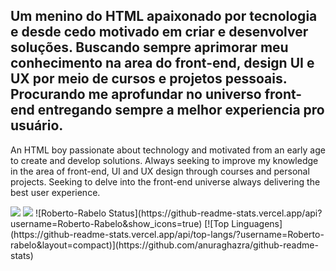 Um menino do HTML apaixonado por tecnologia e desde cedo motivado em criar e desenvolver soluções. Buscando sempre aprimorar meu conhecimento na area do front-end, design UI e UX por meio de cursos e projetos pessoais. Procurando me aprofundar no universo front-end entregando sempre a melhor experiencia pro usuário.
-
An HTML boy passionate about technology and motivated from an early age to create and develop solutions. Always seeking to improve my knowledge in the area of front-end, UI and UX design through courses and personal projects. Seeking to delve into the front-end universe always delivering the best user experience.

<img src="https://img.shields.io/badge/%20-Linkedin-blue?"/>
<img src="https://img.shields.io/badge/Perfil-Apresenta%C3%A7%C3%A3o-success"/>
![Roberto-Rabelo Status](https://github-readme-stats.vercel.app/api?username=Roberto-Rabelo&show_icons=true)
[![Top Linguagens](https://github-readme-stats.vercel.app/api/top-langs/?username=Roberto-rabelo&layout=compact)](https://github.com/anuraghazra/github-readme-stats)
